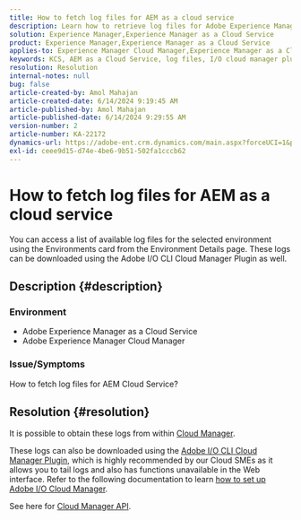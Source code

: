 ```yaml
---
title: How to fetch log files for AEM as a cloud service
description: Learn how to retrieve log files for Adobe Experience Manager as a Cloud Service.
solution: Experience Manager,Experience Manager as a Cloud Service
product: Experience Manager,Experience Manager as a Cloud Service
applies-to: Experience Manager Cloud Manager,Experience Manager as a Cloud Service
keywords: KCS, AEM as a Cloud Service, log files, I/O cloud manager plugin, AEMaaCS, Plugin, API
resolution: Resolution
internal-notes: null
bug: false
article-created-by: Amol Mahajan
article-created-date: 6/14/2024 9:19:45 AM
article-published-by: Amol Mahajan
article-published-date: 6/14/2024 9:29:55 AM
version-number: 2
article-number: KA-22172
dynamics-url: https://adobe-ent.crm.dynamics.com/main.aspx?forceUCI=1&pagetype=entityrecord&etn=knowledgearticle&id=4c77f839-2f2a-ef11-840b-000d3a34c086
exl-id: ceee9d15-d74e-4be6-9b51-502fa1cccb62
---
```

# How to fetch log files for AEM as a cloud service


You can access a list of available log files for the selected environment using the Environments card from the Environment Details page. These logs can be downloaded using the Adobe I/O CLI Cloud Manager Plugin as well.

## Description {#description}


### <b>Environment</b>

- Adobe Experience Manager as a Cloud Service
- Adobe Experience Manager Cloud Manager




### <b>Issue/Symptoms</b>

How to fetch log files for AEM Cloud Service?


## Resolution {#resolution}


It is possible to obtain these logs from within [Cloud Manager](https://experienceleague.adobe.com/docs/experience-manager-cloud-service/content/implementing/using-cloud-manager/manage-logs.html?lang=en).

These logs can also be downloaded using the [Adobe I/O CLI Cloud Manager Plugin](https://github.com/adobe/aio-cli-plugin-cloudmanager), which is highly recommended by our Cloud SMEs as it allows you to tail logs and also has functions unavailable in the Web interface. Refer to the following documentation to learn [how to set up Adobe I/O Cloud Manager](https://experienceleaguecommunities.adobe.com/t5/adobe-experience-manager/setting-up-adobe-i-o-cli-for-cloud-manager-aem-community-blog/m-p/380156).

See here for [Cloud Manager API](https://developer.adobe.com/experience-cloud/cloud-manager/reference/api/#operation/getEnvironmentLogs).
